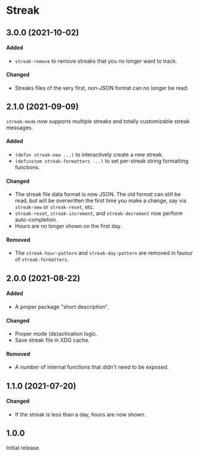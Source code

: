 # Streak

## 3.0.0 (2021-10-02)

#### Added

- `streak-remove` to remove streaks that you no longer want to track.

#### Changed

- Streaks files of the very first, non-JSON format can no longer be read.

## 2.1.0 (2021-09-09)

`streak-mode` now supports multiple streaks and totally customizable streak
messages.

#### Added

- `(defun streak-new ...)` to interactively create a new streak.
- `(defcustom streak-formatters ...)` to set per-streak string formatting functions.

#### Changed

- The streak file data format is now JSON. The old format can still be read, but
  will be overwritten the first time you make a change, say via `streak-new` or
  `streak-reset`, etc.
- `streak-reset`, `streak-increment`, and `streak-decrement` now perform auto-completion.
- Hours are no longer shown on the first day.

#### Removed

- The `streak-hour-pattern` and `streak-day-pattern` are removed in favour of `streak-formatters`.

## 2.0.0 (2021-08-22)

#### Added

- A proper package "short description".

#### Changed

- Proper mode (de)activation logic.
- Save streak file in XDG cache.

#### Removed

- A number of internal functions that didn't need to be exposed.

## 1.1.0 (2021-07-20)

#### Changed

- If the streak is less than a day, hours are now shown.

## 1.0.0

Initial release.
